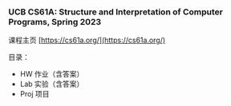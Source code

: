 ### UCB CS61A: Structure and Interpretation of Computer Programs, Spring 2023 

课程主页 [https://cs61a.org/](https://cs61a.org/)

目录：
- HW 作业（含答案）
- Lab 实验（含答案）
- Proj 项目